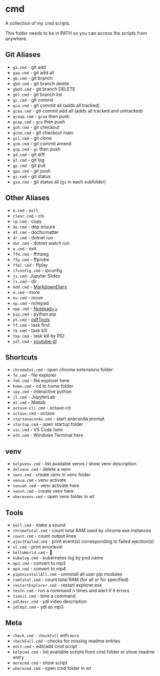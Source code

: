 # cmd

A collection of my cmd scripts

This folder needs to be in PATH so you can access the scripts from anywhere.

## Git Aliases

- `ga.cmd` - git add
- `gaa.cmd` - git add all
- `gb.cmd` - git branch
- `gbd.cmd` - git branch delete
- `gbdd.cmd` - git branch DELETE
- `gbl.cmd` - git branch list
- `gc.cmd` - git commit
- `gca.cmd` - git commit all (adds all tracked)
- `gcaa.cmd` - git commit add all (adds all tracked and untracked)
- `gcaap.cmd` - `gcaa` then push
- `gcap.cmd` - `gca` then push
- `gch.cmd` - git checkout
- `gchm.cmd` - git checkout main
- `gcl.cmd` - git clone
- `gcm.cmd` - git commit amend
- `gcp.cmd` - `gc` then push
- `gd.cmd` - git diff
- `gl.cmd` - git log
- `gp.cmd` - git pull
- `gpu.cmd` - git push
- `gs.cmd` - git status
- `gsa.cmd` - git status all (`gs` in each subfolder)

## Other Aliases

- `b.cmd` - `bell`
- `clear.cmd` - cls
- `cp.cmd` - copy
- `de.cmd` - dep ensure
- `df.cmd` - docformatter
- `dr.cmd` - dotnet run
- `dwr.cmd` - dotnet watch run
- `e.cmd` - exit
- `ffm.cmd` - ffmpeg
- `ffp.cmd` - ffprobe
- `ffpl.cmd` - ffplay
- `ifconfig.cmd` - ipconfig
- `js.cmd`-  Jupyter Slides
- `ls.cmd` - dir
- `mdd.cmd` - [MarkdownDiary](https://github.com/skarfie123/MarkdownDiary)
- `m.cmd` - more
- `mv.cmd` - move
- `np.cmd` - notepad
- `npp.cmd` - [Notepad++](https://notepad-plus-plus.org/)
- `pip.cmd` - python pip
- `pt.cmd` - [pdfTools](https://github.com/skarfie123/pdfTools)
- `tf.cmd` - task find
- `tk.cmd` - task kill
- `tkp.cmd` - task kill by PID
- `ydl.cmd` - [youtube-dl](https://github.com/ytdl-org/youtube-dl)

## Shortcuts

- `chromeExt.cmd` - open chrome extensions folder
- `fe.cmd` - file explorer
- `feh.cmd` - file explorer here
- `home.cmd` - cd to home folder
- `ipy.cmd` - interactive python
- `jl.cmd` - JupyterLab
- `ml.cmd` - Matlab
- `octave-cli.cmd` - octave-cli
- `octave.cmd` - octave
- `startanaconda.cmd` - start anaconda prompt
- `startup.cmd` - open startup folder
- `vsc.cmd` - VS Code here
- `wth.cmd` - Windows Terminal here

## venv

- `helpvenv.cmd` - list available venvs / show venv description
- `delvenv.cmd` - delete a venv
- `venv.cmd` - create venv in venv folder
- `venva.cmd` - venv activate
- `venvah.cmd` - venv activate here
- `venvh.cmd` - create venv here
- `wherevenv.cmd` - open venv folder in wt

## Tools

- `bell.cmd` - make a sound
- `chromeTotal.cmd` - count total RAM used by chrome.exe instances
- `count.cmd` - count output lines
- `ejectFailed.cmd` - print event(s) corresponding to failed ejection(s)
- `el.cmd` - print errorlevel
- `helloWorld.cmd` - 👋
- `kubelog.cmd` - kubernetes log by pod name
- `mp3.cmd` - convert to mp3
- `mp4.cmd` - convert to mp4
- `pipUninstallAll.cmd` - uninstall all user pip modules
- `ramTotal.cmd` - count total RAM (for all or for specified)
- `restartExplorer.cmd` - restart explorer.exe
- `testn.cmd` - run a command n times and alert if it errors
- `timeit.cmd` - time a command
- `ydldesc.cmd` - ydl video description
- `ydlmp3.cmd` - ydl as mp3

## Meta

- `check.cmd` - `checkFull` with `more`
- `checkFull.cmd` - checks for missing readme entries
- `edit.cmd` - edit/add cmd script
- `helpcmd.cmd` - list available scripts from cmd folder or show readme entry
- `morecmd.cmd` - show script
- `wherecmd.cmd` - open cmd folder in wt
